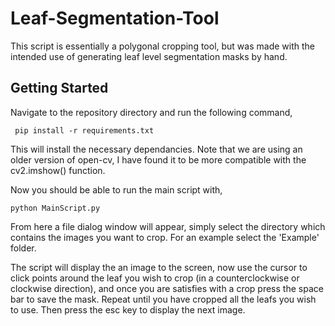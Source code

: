 # Leaf-Segmentation-Tool

This script is essentially a polygonal cropping tool, but was made with the intended use of generating leaf level segmentation masks by hand. 

## Getting Started

Navigate to the repository directory and run the following command, 
```
 pip install -r requirements.txt
```
This will install the necessary dependancies. Note that we are using an older version of 
open-cv, I have found it to be more compatible with the cv2.imshow() function. 

Now you should be able to run the main script with, 
```
python MainScript.py 
```

From here a file dialog window will appear, simply select the directory which contains the images you want to crop. For an example select the 'Example' folder. 

The script will display the an image to the screen, now use the cursor to click points around the leaf you wish to crop (in a counterclockwise or clockwise direction), and once you are satisfies with a crop press the space bar to save the mask. Repeat until you have cropped all the leafs you wish to use. Then press the esc key to display the next image. 

